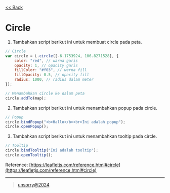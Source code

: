 [<< Back](../README.md)

# Circle

1. Tambahkan script berikut ini untuk membuat circle pada peta.
```javascript
// Circle
var circle = L.circle([-6.1753924, 106.8271528], {
	color: "red", // warna garis
	opacity: 1, // opacity garis
	fillColor: "#f03", // warna fill
	fillOpacity: 0.5, // opacity fill
	radius: 1000, // radius dalam meter
});

// Menambahkan circle ke dalam peta
circle.addTo(map);
```

2. Tambahkan script berikut ini untuk menambahkan popup pada circle.
```javascript
// Popup
circle.bindPopup("<b>Hallo</b><br>Ini adalah popup");
circle.openPopup();
```

3. Tambahkan script berikut ini untuk menambahkan tooltip pada circle.
```javascript
// Tooltip
circle.bindTooltip("Ini adalah tooltip");
circle.openTooltip();
```

Reference: [https://leafletjs.com/reference.html#circle](https://leafletjs.com/reference.html#circle)

---
> [unsorry@2024](https://unsorry.net)